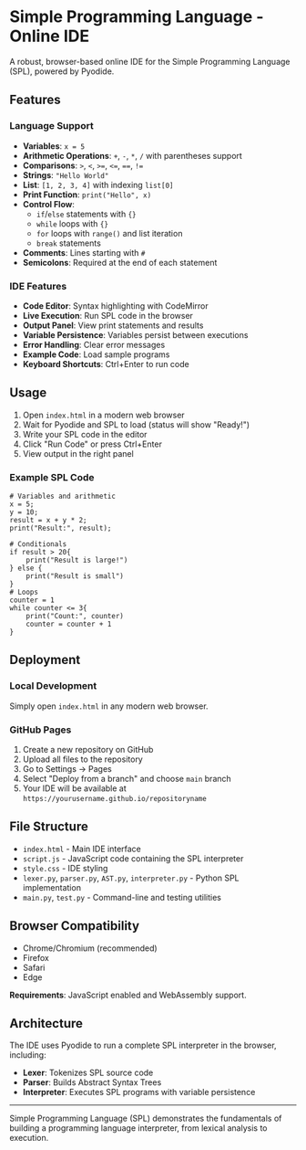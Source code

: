 # Simple Programming Language - Online IDE

A robust, browser-based online IDE for the Simple Programming Language (SPL), powered by Pyodide.

## Features

### Language Support
- **Variables**: `x = 5`
- **Arithmetic Operations**: `+`, `-`, `*`, `/` with parentheses support
- **Comparisons**: `>`, `<`, `>=`, `<=`, `==`, `!=`
- **Strings**: `"Hello World"`
- **List**: `[1, 2, 3, 4]` with indexing `list[0]`
- **Print Function**: `print("Hello", x)`
- **Control Flow**: 
  - `if`/`else` statements with `{}`
  - `while` loops with `{}`
  - `for` loops with `range()` and list iteration
  - `break` statements
- **Comments**: Lines starting with `#`
- **Semicolons**: Required at the end of each statement

### IDE Features
- **Code Editor**: Syntax highlighting with CodeMirror
- **Live Execution**: Run SPL code in the browser
- **Output Panel**: View print statements and results
- **Variable Persistence**: Variables persist between executions
- **Error Handling**: Clear error messages
- **Example Code**: Load sample programs
- **Keyboard Shortcuts**: Ctrl+Enter to run code

## Usage

1. Open `index.html` in a modern web browser
2. Wait for Pyodide and SPL to load (status will show "Ready!")
3. Write your SPL code in the editor
4. Click "Run Code" or press Ctrl+Enter
5. View output in the right panel

### Example SPL Code

```spl
# Variables and arithmetic
x = 5;
y = 10;
result = x + y * 2;
print("Result:", result);

# Conditionals
if result > 20{
    print("Result is large!")
} else {
    print("Result is small")
}
# Loops
counter = 1
while counter <= 3{
    print("Count:", counter)
    counter = counter + 1
}
```

## Deployment

### Local Development
Simply open `index.html` in any modern web browser.

### GitHub Pages
1. Create a new repository on GitHub
2. Upload all files to the repository
3. Go to Settings → Pages
4. Select "Deploy from a branch" and choose `main` branch
5. Your IDE will be available at `https://yourusername.github.io/repositoryname`

## File Structure

- `index.html` - Main IDE interface
- `script.js` - JavaScript code containing the SPL interpreter
- `style.css` - IDE styling
- `lexer.py`, `parser.py`, `AST.py`, `interpreter.py` - Python SPL implementation
- `main.py`, `test.py` - Command-line and testing utilities

## Browser Compatibility

- Chrome/Chromium (recommended)
- Firefox 
- Safari
- Edge

**Requirements**: JavaScript enabled and WebAssembly support.

## Architecture

The IDE uses Pyodide to run a complete SPL interpreter in the browser, including:
- **Lexer**: Tokenizes SPL source code
- **Parser**: Builds Abstract Syntax Trees
- **Interpreter**: Executes SPL programs with variable persistence

---

Simple Programming Language (SPL) demonstrates the fundamentals of building a programming language interpreter, from lexical analysis to execution.
